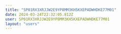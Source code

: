 ```yaml
---
title: "SP01RX3XRJJW2E9YP8MM3KH5KXEPADWHDKE77M01"
date: 2024-03-24T22:32:05.812Z
user: SP01RX3XRJJW2E9YP8MM3KH5KXEPADWHDKE77M01
layout: "users"
---
```

    